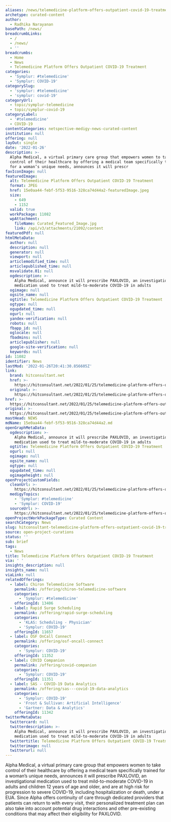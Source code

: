 ```yaml
---
aliases: /news/telemedicine-platform-offers-outpatient-covid-19-treatment
archetype: curated-content
author:
  - Radhika Narayanan
basePath: /news/
breadcrumbLinks:
  - /
  - /news/
  - ''
breadcrumbs:
  - Home
  - News
  - Telemedicine Platform Offers Outpatient COVID-19 Treatment
categories:
  - 'Symplur: #telemedicine'
  - 'Symplur: COVID-19'
categorySlug:
  - 'symplur: #telemedicine'
  - 'symplur: covid-19'
categoryUrl:
  - topic/symplur-telemedicine
  - topic/symplur-covid-19
categoryLabel:
  - '#telemedicine'
  - COVID-19
contentCategories: netspective-medigy-news-curated-content
institution: null
offering: null
layOut: single
date: '2022-01-26'
description: >-
  Alpha Medical, a virtual primary care group that empowers women to take
  control of their healthcare by offering a medical team specifically trained
  for a woman’s unique needs, announces it will prescr
favIconImage: null
featuredImage:
  alt: Telemedicine Platform Offers Outpatient COVID-19 Treatment
  format: JPEG
  href: 15e0aa44-febf-5f53-9516-328ca74d44a2-featuredImage.jpeg
  size:
    - 649
    - 1152
  valid: true
  workPackage: 11082
  wpAttachment:
    fileName: Curated_Featured_Image.jpg
    link: /api/v3/attachments/21092/content
featuredPdf: null
htmlMetaData:
  author: null
  description: null
  generator: null
  viewport: null
  articlemodified_time: null
  articlepublished_time: null
  msvalidate.01: null
  ogdescription: >-
    Alpha Medical, announce it will prescribe PAXLOVID, an investigational
    medication used to treat mild-to-moderate COVID-19 in adults
  ogimage: null
  ogsite_name: null
  ogtitle: Telemedicine Platform Offers Outpatient COVID-19 Treatment
  ogtype: null
  ogupdated_time: null
  ogurl: null
  yandex-verification: null
  robots: null
  fbapp_id: null
  oglocale: null
  fbadmins: null
  articlepublisher: null
  google-site-verification: null
  keywords: null
id: 11082
identifier: News
lastMod: '2022-01-26T20:41:30.856605Z'
link:
  brand: hitconsultant.net
  href: >-
    https://hitconsultant.net/2022/01/25/telemedicine-platform-offers-outpatient-covid-19-treatment/#.YfGwoerP1PY
  original: >-
    https://hitconsultant.net/2022/01/25/telemedicine-platform-offers-outpatient-covid-19-treatment/#.YfGwoerP1PY
href: >-
  https://hitconsultant.net/2022/01/25/telemedicine-platform-offers-outpatient-covid-19-treatment/#.YfGwoerP1PY
original: >-
  https://hitconsultant.net/2022/01/25/telemedicine-platform-offers-outpatient-covid-19-treatment/#.YfGwoerP1PY
mastHead: NEWS
mdName: 15e0aa44-febf-5f53-9516-328ca74d44a2.md
openGraphMetaData:
  ogdescription: >-
    Alpha Medical, announce it will prescribe PAXLOVID, an investigational
    medication used to treat mild-to-moderate COVID-19 in adults
  ogtitle: Telemedicine Platform Offers Outpatient COVID-19 Treatment
  ogurl: null
  ogimage: null
  ogsite_name: null
  ogtype: null
  ogupdated_time: null
  ogimageheight: null
openProjectCustomFields:
  cleanUrl: >-
    https://hitconsultant.net/2022/01/25/telemedicine-platform-offers-outpatient-covid-19-treatment/#.YfGwoerP1PY
  medigyTopics:
    - 'Symplur: #telemedicine'
    - 'Symplur: COVID-19'
  sourceUrl: >-
    https://hitconsultant.net/2022/01/25/telemedicine-platform-offers-outpatient-covid-19-treatment/#.YfGwoerP1PY
openProjectWorkPackageType: Curated Content
searchCategory: News
slug: hitconsultant-telemedicine-platform-offers-outpatient-covid-19-treatment
source: open-project-curations
status: ''
sub: brief
tags:
  - News
title: Telemedicine Platform Offers Outpatient COVID-19 Treatment
via: ' '
insights_description: null
insights_name: null
viaLink: null
relatedOfferings:
  - label: Chiron Telemedicine Software
    permalink: /offering/chiron-telemedicine-software
    categories:
      - 'Symplur: #telemedicine'
    offeringId: 13406
  - label: Rapid Surge Scheduling
    permalink: /offering/rapid-surge-scheduling
    categories:
      - 'KLAS: Scheduling - Physician'
      - 'Symplur: COVID-19'
    offeringId: 11657
  - label: OSF OnCall Connect
    permalink: /offering/osf-oncall-connect
    categories:
      - 'Symplur: COVID-19'
    offeringId: 11352
  - label: COVID Companion
    permalink: /offering/covid-companion
    categories:
      - 'Symplur: COVID-19'
    offeringId: 11351
  - label: SAS - COVID-19 Data Analytics
    permalink: /offering/sas---covid-19-data-analytics
    categories:
      - 'Symplur: COVID-19'
      - 'Frost & Sullivan: Artificial Intelligence'
      - 'Gartner: Data & Analytics'
    offeringId: 11342
twitterMetaData:
  twittercard: null
  twitterdescription: >-
    Alpha Medical, announce it will prescribe PAXLOVID, an investigational
    medication used to treat mild-to-moderate COVID-19 in adults
  twittertitle: Telemedicine Platform Offers Outpatient COVID-19 Treatment
  twitterimage: null
  twitterurl: null
---
```

<p>Alpha Medical, a virtual primary care group that empowers women to take control of their healthcare by offering a medical team specifically trained for a woman’s unique needs, announces it will prescribe PAXLOVID, an investigational medication used to treat mild-to-moderate COVID-19 in adults and children 12 years of age and older, and are at high risk for progression to severe COVID-19, including hospitalization or death, under a EUA.
Since Alpha offers continuity of care through dedicated providers that patients can return to with every visit, their personalized treatment plan can also take into account potential drug interactions and other pre-existing conditions that may affect their eligibility for PAXLOVID.</p>
